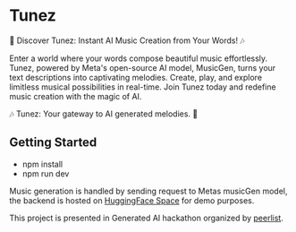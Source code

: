 # Tunez

🌟 Discover Tunez: Instant AI Music Creation from Your Words! 🎶

Enter a world where your words compose beautiful music effortlessly. Tunez, powered by Meta's open-source AI model, MusicGen, turns your text descriptions into captivating melodies. Create, play, and explore limitless musical possibilities in real-time. Join Tunez today and redefine music creation with the magic of AI.

🎶 Tunez: Your gateway to AI generated melodies. 🌟

## Getting Started

- npm install
- npm run dev

Music generation is handled by sending request to Metas musicGen model, the backend is hosted on [HuggingFace Space](https://huggingface.co/spaces/anummujahid/tunez-backend/tree/main) for demo purposes. 

This project is presented in Generated AI hackathon organized by [peerlist](https://peerlist.io/hackathon).